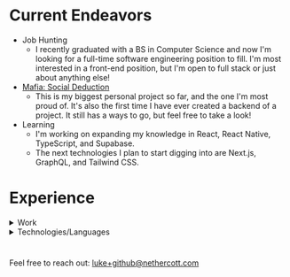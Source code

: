 # Current Endeavors
- Job Hunting
  - I recently graduated with a BS in Computer Science and now I'm looking for a full-time software engineering position to fill. I'm most interested in a front-end position, but I'm open to full stack or just about anything else!
- [Mafia: Social Deduction](https://github.com/lsneth/mafia-social-deduction)
  - This is my biggest personal project so far, and the one I'm most proud of. It's also the first time I have ever created a backend of a project. It still has a ways to go, but feel free to take a look!
- Learning
  - I'm working on expanding my knowledge in React, React Native, TypeScript, and Supabase.
  - The next technologies I plan to start digging into are Next.js, GraphQL, and Tailwind CSS.

# Experience

<details>
<summary>Work</summary>

- FamilySearch Web Development Student Engineer: Apr 2023 - Current
  - Develop and maintain web applications using React and React Hooks, create documentation and demos, write unit
tests, work and communicate with front and back end developers as well as product management and UX, take part in team communication and engineering improvement discussions, track and improve personal work velocity

- FamilySearch Web Development Intern: Jan 23 - Apr 2023
  - Develop and maintain web applications using React and React Hooks, create documentation and demos, write unit
tests, work and communicate with front and back end developers as well as product management and UX, take part in team communication and engineering improvement discussions, track and improve personal work velocity

- Real Hero Studios Catch-all: Apr 2020 - Dec 2022
  - Develop and maintain a Shopify website, create and manage successful Facebook and email marketing campaigns, serve customers daily through calls/emails/messages, fill online customer store orders

</details>

<details>
<summary>Technologies/Languages</summary>
</br>
  
| Technology/Language | Dabbled | Practiced | Created | Deployed |
|---------------------|---------|-----------|---------|----------|
| JavaScript ||||✅|
| TypeScript ||||✅|
| HTML ||||✅|
| CSS ||||✅|
| React ||||✅|
| React Native |||✅||
| Supabase |||✅||
| Python ||✅|||
| C# |✅||||
| Java |✅||||
| Clojure |✅||||
| Erlang |✅||||
| Next.js |||||
| GraphQL |||||
| Tailwind CSS |||||

- **Dabbled**: I have used the language/technology, but have not created a project that uses it
- **Practiced**: I have created a small project(s) that uses the language/technology
- **Created**: I have created an extenstive project(s) that uses the language/technology
- **Deployed**: I have deployed a project(s) that uses the language/technology

</details>

#
Feel free to reach out: luke+github@nethercott.com
